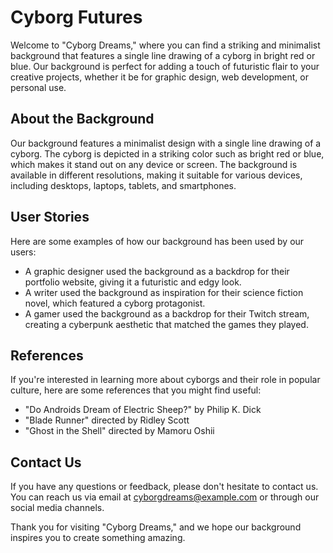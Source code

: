 <!--font:Poppins-->

# Cyborg Futures

Welcome to "Cyborg Dreams," where you can find a striking and minimalist background that features a single line drawing of a cyborg in bright red or blue. Our background is perfect for adding a touch of futuristic flair to your creative projects, whether it be for graphic design, web development, or personal use.

## About the Background

Our background features a minimalist design with a single line drawing of a cyborg. The cyborg is depicted in a striking color such as bright red or blue, which makes it stand out on any device or screen. The background is available in different resolutions, making it suitable for various devices, including desktops, laptops, tablets, and smartphones.

## User Stories

Here are some examples of how our background has been used by our users:

- A graphic designer used the background as a backdrop for their portfolio website, giving it a futuristic and edgy look.
- A writer used the background as inspiration for their science fiction novel, which featured a cyborg protagonist.
- A gamer used the background as a backdrop for their Twitch stream, creating a cyberpunk aesthetic that matched the games they played.

## References

If you're interested in learning more about cyborgs and their role in popular culture, here are some references that you might find useful:

- "Do Androids Dream of Electric Sheep?" by Philip K. Dick
- "Blade Runner" directed by Ridley Scott
- "Ghost in the Shell" directed by Mamoru Oshii

## Contact Us

If you have any questions or feedback, please don't hesitate to contact us. You can reach us via email at [cyborgdreams@example.com](mailto:cyborgdreams@example.com) or through our social media channels.

Thank you for visiting "Cyborg Dreams," and we hope our background inspires you to create something amazing.

<!--

Write me content for website with wallpaper which alt text is:

"A minimalist wallpaper with a single line drawing of a cyborg, in a striking color such as bright red or blue."

The name/title of the page should not be 1:1 copy of the alt text but rather a real content of the website which is using this wallpaper.

- Use markdown format 
- Start with heading
- Heading should be short and concise
- The content should look like a real website 
- The website should not be about the wallpaper, wallpaper is just a related background
- Heading should be contain work "wallpaper" or "background"
- Include real sections like references, contact, user stories, etc. use things relevant to the page purpose.
- Feel free to use structure like headings, bullets, numbering, blockquotes, paragraphs, horizontal lines, etc.
- You can use formatting like bold or _italic_
- You can include UTF-8 emojis
- Links should be only #hash anchors (and you can refer to the document itself)
- Do not include images


---


# "Cyborg Dreams" - A Futuristic Background for Your Creative Projects

Welcome to "Cyborg Dreams," a website dedicated to providing you with a striking and minimalist wallpaper that features a single line drawing of a cyborg in bright red or blue. Our wallpaper is perfect for those who want to add a touch of futuristic flair to their creative projects, whether it be for graphic design, web development, or personal use.

## About the Wallpaper

Our wallpaper features a minimalist design with a single line drawing of a cyborg. The cyborg is depicted in a striking color such as bright red or blue, which makes it stand out on any device or screen. The wallpaper is available in different resolutions, making it suitable for various devices, including desktops, laptops, tablets, and smartphones.

## User Stories

Here are some examples of how our wallpaper has been used by our users:

- A graphic designer used the wallpaper as a background for their portfolio website, giving it a futuristic and edgy look.
- A writer used the wallpaper as inspiration for their science fiction novel, which featured a cyborg protagonist.
- A gamer used the wallpaper as a background for their Twitch stream, creating a cyberpunk aesthetic that matched the games they played.

## References

If you're interested in learning more about cyborgs and their role in popular culture, here are some references that you might find useful:

- "Do Androids Dream of Electric Sheep?" by Philip K. Dick
- "Blade Runner" directed by Ridley Scott
- "Ghost in the Shell" directed by Mamoru Oshii

## Contact Us

If you have any questions or feedback, please don't hesitate to contact us. You can reach us via email at [cyborgdreams@example.com](mailto:cyborgdreams@example.com) or through our social media channels.

Thank you for visiting "Cyborg Dreams," and we hope our wallpaper inspires you to create something amazing.


---


Heading is too long, rewrite whole content.


---


# "Cyborg Dreams" - A Futuristic Wallpaper for Your Creative Projects

Welcome to "Cyborg Dreams," a website dedicated to providing you with a striking and minimalist wallpaper that features a single line drawing of a cyborg in bright red or blue. Our wallpaper is perfect for adding a touch of futuristic flair to your creative projects, whether it be for graphic design, web development, or personal use.

## About the Wallpaper

Our wallpaper features a minimalist design with a single line drawing of a cyborg. The cyborg is depicted in a striking color such as bright red or blue, which makes it stand out on any device or screen. The wallpaper is available in different resolutions, making it suitable for various devices, including desktops, laptops, tablets, and smartphones.

## User Stories

Here are some examples of how our wallpaper has been used by our users:

- A graphic designer used the wallpaper as a background for their portfolio website, giving it a futuristic and edgy look.
- A writer used the wallpaper as inspiration for their science fiction novel, which featured a cyborg protagonist.
- A gamer used the wallpaper as a background for their Twitch stream, creating a cyberpunk aesthetic that matched the games they played.

## References

If you're interested in learning more about cyborgs and their role in popular culture, here are some references that you might find useful:

- "Do Androids Dream of Electric Sheep?" by Philip K. Dick
- "Blade Runner" directed by Ridley Scott
- "Ghost in the Shell" directed by Mamoru Oshii

## Contact Us

If you have any questions or feedback, please don't hesitate to contact us. You can reach us via email at [cyborgdreams@example.com](mailto:cyborgdreams@example.com) or through our social media channels.

Thank you for visiting "Cyborg Dreams," and we hope our wallpaper inspires you to create something amazing.


---


Heading should not include word "wallpaper". The website should not be about the wallpaper itself, wallpaper is just a related background, rewrite whole content.


---


# "Cyborg Dreams" - A Futuristic Touch for Your Creative Projects

Welcome to "Cyborg Dreams," a website dedicated to providing you with a striking and minimalist background that features a single line drawing of a cyborg in bright red or blue. Our background is perfect for adding a touch of futuristic flair to your creative projects, whether it be for graphic design, web development, or personal use.

## About the Background

Our background features a minimalist design with a single line drawing of a cyborg. The cyborg is depicted in a striking color such as bright red or blue, which makes it stand out on any device or screen. The background is available in different resolutions, making it suitable for various devices, including desktops, laptops, tablets, and smartphones.

## User Stories

Here are some examples of how our background has been used by our users:

- A graphic designer used the background as a backdrop for their portfolio website, giving it a futuristic and edgy look.
- A writer used the background as inspiration for their science fiction novel, which featured a cyborg protagonist.
- A gamer used the background as a backdrop for their Twitch stream, creating a cyberpunk aesthetic that matched the games they played.

## References

If you're interested in learning more about cyborgs and their role in popular culture, here are some references that you might find useful:

- "Do Androids Dream of Electric Sheep?" by Philip K. Dick
- "Blade Runner" directed by Ridley Scott
- "Ghost in the Shell" directed by Mamoru Oshii

## Contact Us

If you have any questions or feedback, please don't hesitate to contact us. You can reach us via email at [cyborgdreams@example.com](mailto:cyborgdreams@example.com) or through our social media channels.

Thank you for visiting "Cyborg Dreams," and we hope our background inspires you to create something amazing.


---


Heading is too long, rewrite whole content.


---


# "Cyborg Dreams" - Add a Futuristic Touch to Your Projects

Welcome to "Cyborg Dreams," where you can find a striking and minimalist background that features a single line drawing of a cyborg in bright red or blue. Our background is perfect for adding a touch of futuristic flair to your creative projects, whether it be for graphic design, web development, or personal use.

## About the Background

Our background features a minimalist design with a single line drawing of a cyborg. The cyborg is depicted in a striking color such as bright red or blue, which makes it stand out on any device or screen. The background is available in different resolutions, making it suitable for various devices, including desktops, laptops, tablets, and smartphones.

## User Stories

Here are some examples of how our background has been used by our users:

- A graphic designer used the background as a backdrop for their portfolio website, giving it a futuristic and edgy look.
- A writer used the background as inspiration for their science fiction novel, which featured a cyborg protagonist.
- A gamer used the background as a backdrop for their Twitch stream, creating a cyberpunk aesthetic that matched the games they played.

## References

If you're interested in learning more about cyborgs and their role in popular culture, here are some references that you might find useful:

- "Do Androids Dream of Electric Sheep?" by Philip K. Dick
- "Blade Runner" directed by Ridley Scott
- "Ghost in the Shell" directed by Mamoru Oshii

## Contact Us

If you have any questions or feedback, please don't hesitate to contact us. You can reach us via email at [cyborgdreams@example.com](mailto:cyborgdreams@example.com) or through our social media channels.

Thank you for visiting "Cyborg Dreams," and we hope our background inspires you to create something amazing.


---


Write me a Google font which is best fitting for the website.

Pick from the list:
- Lobster
- Poppins
- Orbitron
- Inter
- Open Sans
- Montserrat
- Roboto
- IBM Plex Sans
- Alegreya
- Barlow Condensed
- Great Vibes
- Playfair Display
- Dancing Script
- Lato
- Futura
- Exo 2
- Raleway


Write just the font name nothing else.


---


Poppins

-->
